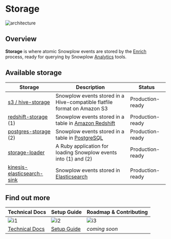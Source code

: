 # Storage

![architecture][architecture-image]

## Overview

**Storage** is where atomic Snowplow events are stored by the [Enrich][enrich] process, ready for querying by Snowplow [Analytics][analytics] tools.

## Available storage

| Storage                       | Description                                                               | Status           |
|-------------------------------|---------------------------------------------------------------------------|------------------|
| [s3 / hive-storage][s1]      | Snowplow events stored in a Hive-compatible flatfile format on Amazon S3  | Production-ready |
| [redshift-storage][s3] (1)   | Snowplow events stored in a table in [Amazon Redshift][redshift]         | Production-ready |
| [postgres-storage][s2] (2)   | Snowplow events stored in a table in [PostgreSQL][postgres]              | Production-ready |
| [storage-loader][s4]         | A Ruby application for loading Snowplow events into (1) and (2)           | Production-ready |
| [kinesis-elasticsearch-sink][s5] | Snowplow events stored in [Elasticsearch][elasticsearch]             | Production-ready |

## Find out more

| Technical Docs              | Setup Guide           | Roadmap & Contributing               |         
|-----------------------------|-----------------------|--------------------------------------|
| ![i1][techdocs-image]      | ![i2][setup-image]   | ![i3][roadmap-image]                |
| [Technical Docs][techdocs] | [Setup Guide][setup] | _coming soon_                        |

[architecture-image]: https://d3i6fms1cm1j0i.cloudfront.net/github-wiki/images/snowplow-architecture-4-storage.png
[trackers]: https://github.com/snowplow/snowplow/tree/master/1-trackers
[enrich]: https://github.com/snowplow/snowplow/tree/master/3-enrich
[analytics]: https://github.com/snowplow/snowplow/tree/master/5-analytics
[setup]: https://github.com/snowplow/snowplow/wiki/setting-up-alternative-data-stores
[techdocs]: https://github.com/snowplow/snowplow/wiki/storage%20documentation

[redshift]: http://aws.amazon.com/redshift/
[postgres]: http://www.postgresql.org/
[elasticsearch]: http://www.elasticsearch.org/

[s1]: https://github.com/snowplow/snowplow/tree/master/4-storage/hive-storage
[s2]: https://github.com/snowplow/snowplow/tree/master/4-storage/postgres-storage
[s3]: https://github.com/snowplow/snowplow/tree/master/4-storage/redshift-storage
[s4]: https://github.com/snowplow/snowplow/tree/master/4-storage/storage-loader
[s5]: https://github.com/snowplow/snowplow/tree/master/4-storage/kinesis-elasticsearch-sink

[techdocs-image]: https://d3i6fms1cm1j0i.cloudfront.net/github/images/techdocs.png
[setup-image]: https://d3i6fms1cm1j0i.cloudfront.net/github/images/setup.png
[roadmap-image]: https://d3i6fms1cm1j0i.cloudfront.net/github/images/roadmap.png
